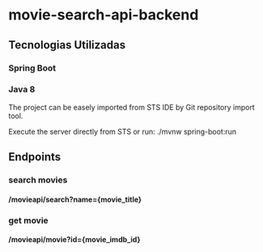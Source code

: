 # movie-search-api-backend

## Tecnologias Utilizadas

### Spring Boot
### Java 8

The project can be easely imported from STS IDE by Git repository import tool.

Execute the server directly from STS or run: ./mvnw spring-boot:run

## Endpoints

### search movies
#### /movieapi/search?name={movie_title}

### get movie
#### /movieapi/movie?id={movie_imdb_id}
